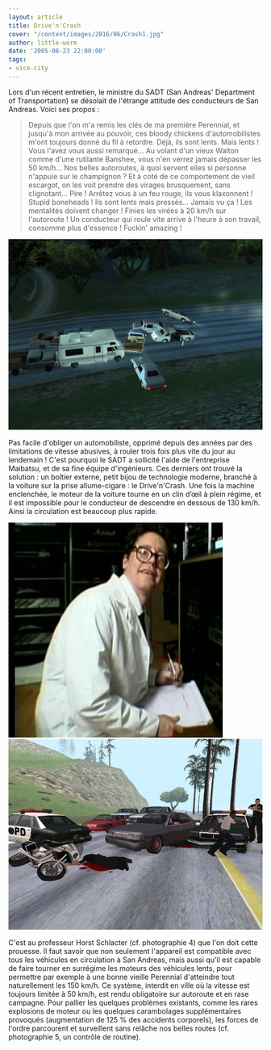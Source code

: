 ```yaml
---
layout: article
title: Drive'n'Crash
cover: "/content/images/2016/06/Crash1.jpg"
author: little-worm
date: '2005-08-23 22:00:00'
tags:
- vice-city
---
```


Lors d'un récent entretien, le ministre du SADT (San Andreas' Department of Transportation) se désolait de l'étrange attitude des conducteurs de San Andreas. Voici ses propos :

> Depuis que l'on m'a remis les clés de ma première Perennial, et jusqu'à mon arrivée au pouvoir, ces bloody chickens d'automobilistes m'ont toujours donné du fil à retordre. Déjà, ils sont lents. Mais lents ! Vous l'avez vous aussi remarqué... Au volant d'un vieux Walton comme d'une rutilante Banshee, vous n'en verrez jamais dépasser les 50 km/h... Nos belles autoroutes, à quoi servent elles si personne n'appuie sur le champignon ? Et à coté de ce comportement de vieil escargot, on les voit prendre des virages brusquement, sans clignotant... Pire ! Arrêtez vous à un feu rouge, ils vous klaxonnent ! Stupid boneheads ! Ils sont lents mais pressés... Jamais vu ça ! Les mentalités doivent changer ! Finies les virées à 20 km/h sur l'autoroute ! Un conducteur qui roule vite arrive à l'heure à son travail, consomme plus d'essence ! Fuckin' amazing !

![](/content/images/2005/01/Crash2.jpg)

Pas facile d'obliger un automobiliste, opprimé depuis des années par des limitations de vitesse abusives, à rouler trois fois plus vite du jour au lendemain ! C'est pourquoi le SADT a sollicité l'aide de l'entreprise Maibatsu, et de sa fine équipe d'ingénieurs. Ces derniers ont trouvé la solution : un boîtier externe, petit bijou de technologie moderne, branché à la voiture sur la prise allume-cigare : le Drive'n'Crash. Une fois la machine enclenchée, le moteur de la voiture tourne en un clin d’œil à plein régime, et il est impossible pour le conducteur de descendre en dessous de 130 km/h. Ainsi la circulation est beaucoup plus rapide.

![](/content/images/2005/01/Prof1.jpg)
![](/content/images/2005/01/Barrage1.jpg)

C'est au professeur Horst Schlacter (cf. photographie 4) que l'on doit cette prouesse. Il faut savoir que non seulement l'appareil est compatible avec tous les véhicules en circulation à San Andreas, mais aussi qu'il est capable de faire tourner en surrégime les moteurs des véhicules lents, pour permettre par exemple à une bonne vieille Perennial d'atteindre tout naturellement les 150 km/h. Ce système, interdit en ville où la vitesse est toujours limitée à 50 km/h, est rendu obligatoire sur autoroute et en rase campagne. Pour pallier les quelques problèmes existants, comme les rares explosions de moteur ou les quelques carambolages supplémentaires provoqués (augmentation de 125 % des accidents corporels), les forces de l'ordre parcourent et surveillent sans relâche nos belles routes (cf. photographie 5, un contrôle de routine).